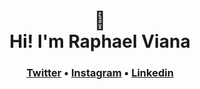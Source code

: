 <h1 align="center">
  👾
  <br>
  Hi! I'm Raphael Viana
</h1>

<h3 align="center"">
<a href="https://www.twitter.com/rnvdev">Twitter</a> • <a href="https://www.instagram.com/rnvdev">Instagram</a> • <a href="https://www.linkedin.com/in/rnvdev">Linkedin</a>
</h3>
